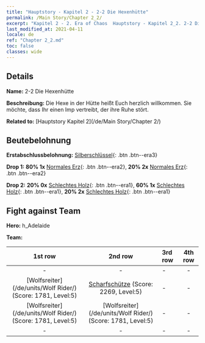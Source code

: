 ```yaml
---
title: "Hauptstory - Kapitel 2 - 2-2 Die Hexenhütte"
permalink: /Main Story/Chapter 2_2/
excerpt: "Kapitel 2 - 2. Era of Chaos  Hauptstory - Kapitel 2_2. 2-2 Die Hexenhütte"
last_modified_at: 2021-04-11
locale: de
ref: "Chapter 2_2.md"
toc: false
classes: wide
---
```


## Details

 **Name:** 2-2 Die Hexenhütte

 **Beschreibung:** Die Hexe in der Hütte heißt Euch herzlich willkommen. Sie möchte, dass Ihr einen Imp vertreibt, der ihre Ruhe stört.

 **Related to:** [Hauptstory Kapitel 2](/de/Main Story/Chapter 2/)

## Beutebelohnung

 **Erstabschlussbelohnung:** [Silberschlüssel](/de/Items/con_693/){: .btn .btn--era3}

 **Drop 1:** **80% 1x** [Normales Erz](/de/Items/mat_6/){: .btn .btn--era2}, **20% 2x** [Normales Erz](/de/Items/mat_6/){: .btn .btn--era2}

 **Drop 2:** **20% 0x** [Schlechtes Holz](/de/Items/mat_1/){: .btn .btn--era1}, **60% 1x** [Schlechtes Holz](/de/Items/mat_1/){: .btn .btn--era1}, **20% 2x** [Schlechtes Holz](/de/Items/mat_1/){: .btn .btn--era1}


## Fight against Team
 **Hero:** h_Adelaide

 **Team:**


  | 1st row | 2nd row | 3rd row | 4th row |
  |:----:|:----:|:----|:----:|
  | - | - | - | - |
  | [Wolfsreiter](/de/units/Wolf Rider/) (Score: 1781, Level:5)  | [Scharfschütze](/de/units/Marksman/) (Score: 2269, Level:5)  | - | - |
  | [Wolfsreiter](/de/units/Wolf Rider/) (Score: 1781, Level:5)  | [Wolfsreiter](/de/units/Wolf Rider/) (Score: 1781, Level:5)  | - | - |
  | - | - | - | - |


